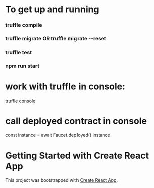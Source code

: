 # To get up and running
### truffle compile
### truffle migrate OR truffle migrate --reset
### truffle test
### npm run start 

# work with truffle in console:
truffle console

# call deployed contract in console
const instance = await Faucet.deployed()
instance

# Getting Started with Create React App

This project was bootstrapped with [Create React App](https://github.com/facebook/create-react-app).